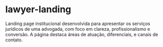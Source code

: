 # lawyer-landing
Landing page institucional desenvolvida para apresentar os serviços jurídicos de uma advogada, com foco em clareza, profissionalismo e conversão. A página destaca áreas de atuação, diferenciais, e canais de contato.

